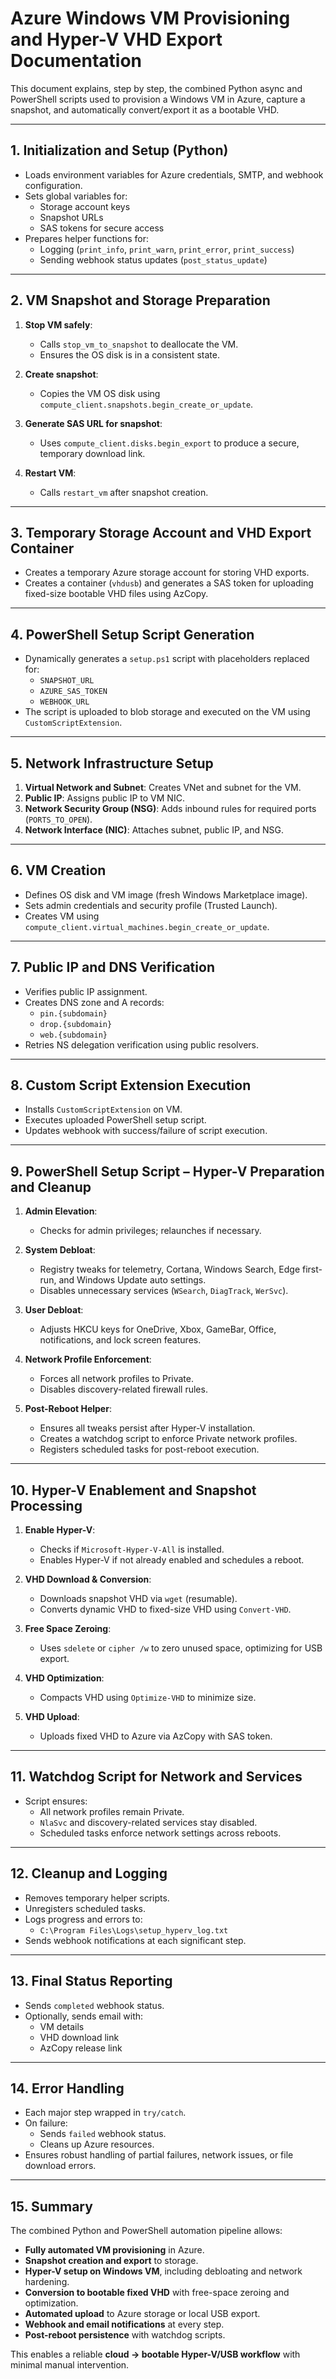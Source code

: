 # Azure Windows VM Provisioning and Hyper-V VHD Export Documentation

This document explains, step by step, the combined Python async and PowerShell scripts used to provision a Windows VM in Azure, capture a snapshot, and automatically convert/export it as a bootable VHD.

---

## 1. Initialization and Setup (Python)

- Loads environment variables for Azure credentials, SMTP, and webhook configuration.
- Sets global variables for:
  - Storage account keys
  - Snapshot URLs
  - SAS tokens for secure access
- Prepares helper functions for:
  - Logging (`print_info`, `print_warn`, `print_error`, `print_success`)
  - Sending webhook status updates (`post_status_update`)

---

## 2. VM Snapshot and Storage Preparation

1. **Stop VM safely**:

   - Calls `stop_vm_to_snapshot` to deallocate the VM.
   - Ensures the OS disk is in a consistent state.

2. **Create snapshot**:

   - Copies the VM OS disk using `compute_client.snapshots.begin_create_or_update`.

3. **Generate SAS URL for snapshot**:

   - Uses `compute_client.disks.begin_export` to produce a secure, temporary download link.

4. **Restart VM**:
   - Calls `restart_vm` after snapshot creation.

---

## 3. Temporary Storage Account and VHD Export Container

- Creates a temporary Azure storage account for storing VHD exports.
- Creates a container (`vhdusb`) and generates a SAS token for uploading fixed-size bootable VHD files using AzCopy.

---

## 4. PowerShell Setup Script Generation

- Dynamically generates a `setup.ps1` script with placeholders replaced for:
  - `SNAPSHOT_URL`
  - `AZURE_SAS_TOKEN`
  - `WEBHOOK_URL`
- The script is uploaded to blob storage and executed on the VM using `CustomScriptExtension`.

---

## 5. Network Infrastructure Setup

1. **Virtual Network and Subnet**: Creates VNet and subnet for the VM.
2. **Public IP**: Assigns public IP to VM NIC.
3. **Network Security Group (NSG)**: Adds inbound rules for required ports (`PORTS_TO_OPEN`).
4. **Network Interface (NIC)**: Attaches subnet, public IP, and NSG.

---

## 6. VM Creation

- Defines OS disk and VM image (fresh Windows Marketplace image).
- Sets admin credentials and security profile (Trusted Launch).
- Creates VM using `compute_client.virtual_machines.begin_create_or_update`.

---

## 7. Public IP and DNS Verification

- Verifies public IP assignment.
- Creates DNS zone and A records:
  - `pin.{subdomain}`
  - `drop.{subdomain}`
  - `web.{subdomain}`
- Retries NS delegation verification using public resolvers.

---

## 8. Custom Script Extension Execution

- Installs `CustomScriptExtension` on VM.
- Executes uploaded PowerShell setup script.
- Updates webhook with success/failure of script execution.

---

## 9. PowerShell Setup Script – Hyper-V Preparation and Cleanup

1. **Admin Elevation**:

   - Checks for admin privileges; relaunches if necessary.

2. **System Debloat**:

   - Registry tweaks for telemetry, Cortana, Windows Search, Edge first-run, and Windows Update auto settings.
   - Disables unnecessary services (`WSearch`, `DiagTrack`, `WerSvc`).

3. **User Debloat**:

   - Adjusts HKCU keys for OneDrive, Xbox, GameBar, Office, notifications, and lock screen features.

4. **Network Profile Enforcement**:

   - Forces all network profiles to Private.
   - Disables discovery-related firewall rules.

5. **Post-Reboot Helper**:
   - Ensures all tweaks persist after Hyper-V installation.
   - Creates a watchdog script to enforce Private network profiles.
   - Registers scheduled tasks for post-reboot execution.

---

## 10. Hyper-V Enablement and Snapshot Processing

1. **Enable Hyper-V**:

   - Checks if `Microsoft-Hyper-V-All` is installed.
   - Enables Hyper-V if not already enabled and schedules a reboot.

2. **VHD Download & Conversion**:

   - Downloads snapshot VHD via `wget` (resumable).
   - Converts dynamic VHD to fixed-size VHD using `Convert-VHD`.

3. **Free Space Zeroing**:

   - Uses `sdelete` or `cipher /w` to zero unused space, optimizing for USB export.

4. **VHD Optimization**:

   - Compacts VHD using `Optimize-VHD` to minimize size.

5. **VHD Upload**:
   - Uploads fixed VHD to Azure via AzCopy with SAS token.

---

## 11. Watchdog Script for Network and Services

- Script ensures:
  - All network profiles remain Private.
  - `NlaSvc` and discovery-related services stay disabled.
  - Scheduled tasks enforce network settings across reboots.

---

## 12. Cleanup and Logging

- Removes temporary helper scripts.
- Unregisters scheduled tasks.
- Logs progress and errors to:
  - `C:\Program Files\Logs\setup_hyperv_log.txt`
- Sends webhook notifications at each significant step.

---

## 13. Final Status Reporting

- Sends `completed` webhook status.
- Optionally, sends email with:
  - VM details
  - VHD download link
  - AzCopy release link

---

## 14. Error Handling

- Each major step wrapped in `try/catch`.
- On failure:
  - Sends `failed` webhook status.
  - Cleans up Azure resources.
- Ensures robust handling of partial failures, network issues, or file download errors.

---

## 15. Summary

The combined Python and PowerShell automation pipeline allows:

- **Fully automated VM provisioning** in Azure.
- **Snapshot creation and export** to storage.
- **Hyper-V setup on Windows VM**, including debloating and network hardening.
- **Conversion to bootable fixed VHD** with free-space zeroing and optimization.
- **Automated upload** to Azure storage or local USB export.
- **Webhook and email notifications** at every step.
- **Post-reboot persistence** with watchdog scripts.

This enables a reliable **cloud → bootable Hyper-V/USB workflow** with minimal manual intervention.
